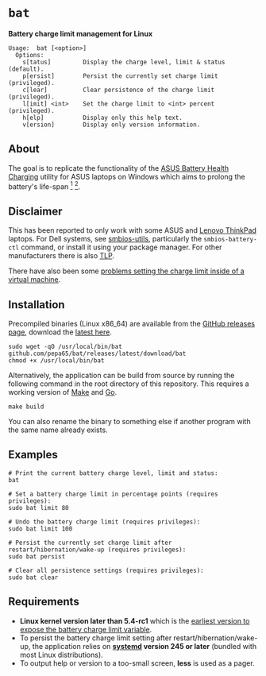 # `bat`

**Battery charge limit management for Linux**

```
Usage:  bat [<option>]
  Options:
    s[tatus]         Display the charge level, limit & status (default).
    p[ersist]        Persist the currently set charge limit (privileged).
    c[lear]          Clear persistence of the charge limit (privileged).
    l[imit] <int>    Set the charge limit to <int> percent (privileged).
    h[elp]           Display only this help text.
    v[ersion]        Display only version information.
```

## About
The goal is to replicate the functionality of the [ASUS Battery Health Charging](https://www.asus.com/us/support/FAQ/1032726/) utility for ASUS laptops on Windows which aims to prolong the battery's life-span <a href="https://electrek.co/2017/09/01/tesla-battery-expert-recommends-daily-battery-pack-charging/"><sup>1</sup></a> <a href="https://batteryuniversity.com/learn/article/how_to_prolong_lithium_based_batteries"><sup>2</sup></a>.
## Disclaimer
This has been reported to only work with some ASUS and [Lenovo ThinkPad](https://github.com/tshakalekholoane/bat/discussions/23) laptops. For Dell systems, see [smbios-utils](https://github.com/dell/libsmbios), particularly the `smbios-battery-ctl` command, or install it using your package manager. For other manufacturers there is also [TLP](https://linrunner.de/tlp/).

There have also been some [problems setting the charge limit inside of a virtual machine](https://github.com/tshakalekholoane/bat/issues/3#issuecomment-858581495).

## Installation
Precompiled binaries (Linux x86_64) are available from the [GitHub releases page](https://github.com/pepa65/bat/releases), download the [latest here](https://github.com/pepa65/bat/releases/latest/download/bat).

```shell
sudo wget -qO /usr/local/bin/bat github.com/pepa65/bat/releases/latest/download/bat
chmod +x /usr/local/bin/bat
```

Alternatively, the application can be build from source by running the following command in the root directory of this repository. This requires a working version of [Make](https://www.gnu.org/software/make/) and [Go](https://golang.org/).

```shell
make build
```

You can also rename the binary to something else if another program with the same name already exists.

## Examples
```shell
# Print the current battery charge level, limit and status:
bat

# Set a battery charge limit in percentage points (requires privileges):
sudo bat limit 80

# Undo the battery charge limit (requires privileges):
sudo bat limit 100

# Persist the currently set charge limit after restart/hibernation/wake-up (requires privileges):
sudo bat persist

# Clear all persistence settings (requires privileges):
sudo bat clear
```
## Requirements
* **Linux kernel version later than 5.4-rc1** which is the [earliest version to expose the battery charge limit variable](https://github.com/torvalds/linux/commit/7973353e92ee1e7ca3b2eb361a4b7cb66c92abee).
* To persist the battery charge limit setting after restart/hibernation/wake-up, the application relies on **[systemd](https://systemd.io/) version 245 or later** (bundled with most Linux distributions).
* To output help or version to a too-small screen, **less** is used as a pager.


